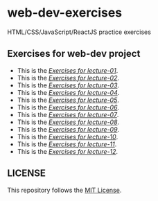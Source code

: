 # web-dev-exercises
HTML/CSS/JavaScript/ReactJS practice exercises

## Exercises for web-dev project

- This is the *[Exercises for  lecture-01](https://github.com/couchjanus/web-dev-exercises/tree/main/exercises/lecture-01)*.
- This is the *[Exercises for  lecture-02](https://github.com/couchjanus/web-dev-exercises/tree/main/exercises/lecture-02)*.
- This is the *[Exercises for lecture-03](https://github.com/couchjanus/web-dev-exercises/tree/main/exercises/lecture-03)*.
- This is the *[Exercises for lecture-04](https://github.com/couchjanus/web-dev-exercises/tree/main/exercises/lecture-04)*.
- This is the *[Exercises for lecture-05](https://github.com/couchjanus/web-dev-exercises/tree/main/exercises/lecture-05)*.
- This is the *[Exercises for lecture-06](https://github.com/couchjanus/web-dev-exercises/tree/main/exercises/lecture-06)*.
- This is the *[Exercises for lecture-07](https://github.com/couchjanus/web-dev-exercises/tree/main/exercises/lecture-07)*.
- This is the *[Exercises for lecture-08](https://github.com/couchjanus/web-dev-exercises/tree/main/exercises/lecture-08)*.
- This is the *[Exercises for lecture-09](https://github.com/couchjanus/web-dev-exercises/tree/main/exercises/lecture-09)*.
- This is the *[Exercises for lecture-10](https://github.com/couchjanus/web-dev-exercises/tree/main/exercises/lecture-10)*.
- This is the *[Exercises for lecture-11](https://github.com/couchjanus/web-dev-exercises/tree/main/exercises/lecture-11)*.
- This is the *[Exercises for lecture-12](https://github.com/couchjanus/web-dev-exercises/tree/main/exercises/lecture-12)*.
## LICENSE
This repository follows the [MIT License](https://github.com/couchjanus/web-dev-exercises/tree/main/LICENSE).
